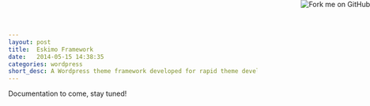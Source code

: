 ```yaml
---
layout: post
title:  Eskimo Framework
date:   2014-05-15 14:38:35
categories: wordpress
short_desc: A Wordpress theme framework developed for rapid theme development.
---
```


Documentation to come, stay tuned!

<a href="https://github.com/FreeAdvertising/eskimo"><img style="position: fixed; top: 0; right: 0; border: 0;" src="https://camo.githubusercontent.com/652c5b9acfaddf3a9c326fa6bde407b87f7be0f4/68747470733a2f2f73332e616d617a6f6e6177732e636f6d2f6769746875622f726962626f6e732f666f726b6d655f72696768745f6f72616e67655f6666373630302e706e67" alt="Fork me on GitHub" data-canonical-src="https://s3.amazonaws.com/github/ribbons/forkme_right_orange_ff7600.png"></a>